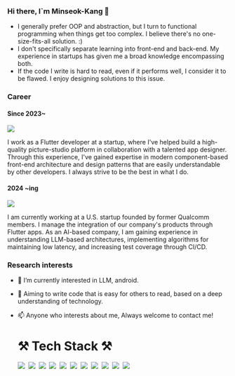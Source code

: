 ### Hi there, I`m Minseok-Kang 👋

* I generally prefer OOP and abstraction, but I turn to functional programming when things get too complex.
I believe there's no one-size-fits-all solution. :)
* I don't specifically separate learning into front-end and back-end. My experience in startups has given me a broad knowledge encompassing both.
* If the code I write is hard to read, even if it performs well, I consider it to be flawed. I enjoy designing solutions to this issue.


### Career

#### Since 2023~

<img src="https://img.shields.io/badge/Flutter-02569B?style=flat-square&logo=Flutter&logoColor=white"/></a> 


I work as a Flutter developer at a startup, where I've helped build a high-quality picture-studio platform in collaboration with a talented app designer. Through this experience, I've gained expertise in modern component-based front-end architecture and design patterns that are easily understandable by other developers. I always strive to be the best in what I do.

#### 2024 ~ing

<img src="https://img.shields.io/badge/Flutter-02569B?style=flat-square&logo=Flutter&logoColor=white"/></a> 

I am currently working at a U.S. startup founded by former Qualcomm members. I manage the integration of our company's products through Flutter apps. As an AI-based company, I am gaining experience in understanding LLM-based architectures, implementing algorithms for maintaining low latency, and increasing test coverage through CI/CD.
  
### Research interests
* 🔭 I’m currently interested in LLM, android.
* 👋 Aiming to write code that is easy for others to read, based on a deep understanding of technology.
* 📫 Anyone who interests about me, Always welcome to contact me!


  <div>
    <h1>⚒️ Tech Stack ⚒️</h1>
  <img src="https://img.shields.io/badge/Java-007396?style=flat-square&logo=Java&logoColor=white"/></a>&nbsp 
  <img src="https://img.shields.io/badge/SpringBoot-6DB33F?style=flat-square&logo=Spring&logoColor=white"/></a>&nbsp
  <img src="https://img.shields.io/badge/Dart-0175C2?style=flat-square&logo=Dart&logoColor=white"/></a>&nbsp
  <img src="https://img.shields.io/badge/Flutter-02569B?style=flat-square&logo=Flutter&logoColor=white"/></a>&nbsp
  <img src="https://img.shields.io/badge/Python-3766AB?style=flat-square&logo=Python&logoColor=white"/></a>&nbsp
  <img src="https://img.shields.io/badge/Linux-FCC624?style=flat-square&logo=linux&logoColor=black"/></a>&nbsp
  <img src="https://img.shields.io/badge/mysql-4479A1.svg?style=flat-square&logo=mysql&logoColor=white"/></a>&nbsp
  <img src="https://img.shields.io/badge/redis-%23DD0031.svg?style=flat-square&logo=redis&logoColor=white"/></a>&nbsp
  <img src="https://img.shields.io/badge/nestjs-%23E0234E.svg?style=flat-square&logo=nestjs&logoColor=white"/></a>&nbsp
  <img src="https://img.shields.io/badge/express.js-%23404d59.svg?style=flat-square&logo=express&logoColor=%2361DAFB"/></a>&nbsp
  <img src="https://img.shields.io/badge/typescript-%23007ACC.svg?style=flat-square&logo=typescript&logoColor=white"/></a>&nbsp

  </div>
  <br/>
  <div align="center">
  </div>


